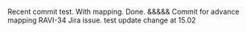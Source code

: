 Recent commit test.
With mapping.
Done. &&&&&
Commit for advance mapping RAVI-34 Jira issue.
test
update
change at 15.02
